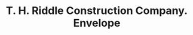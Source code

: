 ---
doi: 10.7916/D8HX2QPD
date_other: '1901'
date_other_textual: '1901'
form: printed ephemera
genre:
- Envelopes
name:
- T. H. Riddle Construction Company
object_in_context_url: https://biggert.cul.columbia.edu/items/view/ave_biggert_00808
subject_hierarchical_geographic:
- New Brunswick, New Jersey, United States
subject_name:
- T. H. Riddle Construction Company
title: T. H. Riddle Construction Company. Envelope
sort_title: T. H. Riddle Construction Company. Envelope
call_number: ave_biggert_00808
coordinates:
- 40.486678,-74.444414
pid: ave_biggert_00808
identifiers: ave_biggert_00808
canvas_id: ldpd:396080
permalink: "/items/ave_biggert_00808/"
layout: iiif-image-page
---